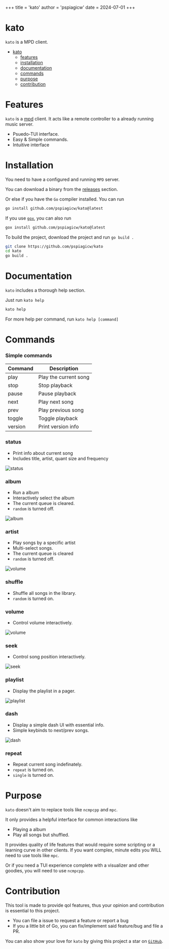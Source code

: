 +++
title = 'kato'
author = 'pspiagicw'
date = 2024-07-01
+++

# kato

`kato` is a MPD client.

- [kato](#kato)
    - [features](#features)
    - [installation](#installation)
    - [documentation](#documentation)
    - [commands](#commands)
    - [purpose](#purpose)
    - [contribution](#contribution)

# Features

`kato` is a [mpd](https://musicpd.org) client.
It acts like a remote controller to a already running music server.

- Psuedo-TUI interface.
- Easy & Simple commands.
- Intuitive interface

# Installation

You need to have a configured and running `MPD` server.

You can download a binary from the [releases](https://github.com/psipagicw/kato/releases) section.

Or else if you have the `Go` compiler installed. You can run

```sh  {linenos=false}
go install github.com/pspiagicw/kato@latest
```

If you use [`gox`](https://github.com/pspiagicw/gox), you can also run

```sh {linenos=false}
gox install github.com/pspiagicw/kato@latest
```

To build the project, download the project and run `go build .`

```sh {linenos=false}
git clone https://github.com/pspiagicw/kato
cd kato
go build .
```

# Documentation

`kato` includes a thorough help section.

Just run `kato help`

```sh {linenos=false}
kato help
```

For more help per command, run `kato help [command]`


# Commands

### Simple commands

| Command | Description           |
|---------|-----------------------|
| play    | Play the current song |
| stop    | Stop playback         |
| pause   | Pause playback        |
| next    | Play next song        |
| prev    | Play previous song    |
| toggle  | Toggle playback       |
| version | Print version info    |

### status

- Print info about current song
- Includes title, artist, quant size and frequency

![status](/kato/gifs/status.gif)

### album

- Run a album
- Interactively select the album
- The current queue is cleared.
- `random` is turned off.

![album](/kato/gifs/album.gif)

### artist

- Play songs by a specific artist
- Multi-select songs.
- The current queue is cleared
- `random` is turned off.

![volume](/kato/gifs/artist.gif)

### shuffle

- Shuffle all songs in the library.
- `random` is turned on.

### volume

- Control volume interactively.

![volume](/kato/gifs/volume.gif)

### seek

- Control song position interactively.

![seek](/kato/gifs/seek.gif)

### playlist

- Display the playlist in a pager.

![playlist](/kato/gifs/playlist.gif)

### dash

- Display a simple dash UI with essential info.
- Simple keybinds to next/prev songs.

![dash](/kato/gifs/dash.gif)

### repeat

- Repeat current song indefinately.
- `repeat` is turned on.
- `single` is turned on.

# Purpose

`kato` doesn't aim to replace tools like `ncmpcpp` and `mpc`.

It only provides a helpful interface for common interactions like
- Playing a album
- Play all songs but shuffled.

It provides quality of life features that would require some scripting or a learning curve in other clients.
If you want complex, minute edits you WILL need to use tools like `mpc`.

Or if you need a TUI experience complete with a visualizer and other goodies, you will need to use `ncmpcpp`.

# Contribution

This tool is made to provide qol features, thus your opinion and contribution is essential to this project.

- You can file a issue to request a feature or report a bug
- If you a little bit of Go, you can fix/implement said feature/bug and file a PR.

You can also show your love for `kato` by giving this project a star on [`GitHub`](https://github.com/pspiagicw/kato).


